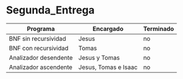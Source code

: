 # Segunda_Entrega
| Programa  | Encargado | Terminado |
| ------------- | ------------- | ------------- |
| BNF sin recursividad |Jesus|no|
| BNF con recursividad |Tomas|no|
| Analizador desendente |Jesus y Tomas|no|
| Analizador ascendente |Jesus, Tomas e Isaac|no|

